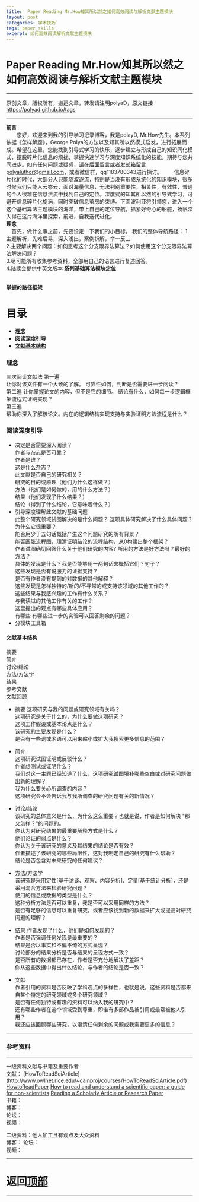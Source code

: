 ```yaml
---
title:  Paper Reading Mr.How知其所以然之如何高效阅读与解析文献主题模块
layout: post
categories: 学术技巧
tags: paper_skills
excerpt: 如何高效阅读解析文献主题模块
---
```

# Paper Reading Mr.How知其所以然之如何高效阅读与解析文献主题模块 <span id="home">

---
原创文章，版权所有，搬运文章，转发请注明polyaD，原文链接<https://polyad.github.io/tags>

---
**前言**  
&emsp;&emsp;您好，欢迎来到我的引导学习记录博客，我是polayD, Mr.How先生。本系列依据《怎样解题》，George Polya的方法以及知其所以然模式启发，进行拓展而成。希望在这里，您能找到引导式学习的快乐，逐步建立与形成自己的知识同化模式，摆脱碎片化信息的烦扰，掌握快速学习与深度知识系统化的技能，期待与您共同进步。如有任何问题或疑惑，请在后面留言或者发邮箱留言polyaluthor@gmail.com，或者微信群，qq1183780343进行探讨。
&emsp;&emsp;信息碎片化的时代，大部分人只能随波逐流，特别是当没有形成系统化的知识模块，很多时候我们只能人云亦云，面对海量信息，无法判别重要性，相关性，有效性，普通的个人很难在信息洪流中找到自己的定位。深度式的知其所以然的引导式学习，可避开信息碎片化旋涡，同时突破信息茧房的束缚。下面波利亚将引领您，进入一个这个基础算法主题模块的海洋，带上自己的定位导航，抓紧好奇心的船舵，扬帆深入得在这片海洋里探索，前进，自我迭代进化。  
****理念****  
&emsp;首先，做什么事之前，先要设定一下我们的小目标，
我们的整体导航路径：
1.主题解析，先难后易，深入浅出，案例拆解，举一反三  
2.主要解决两个问题：如何思考这个分支限界法算法？如何使用这个分支限界法算法解决问题？  
3.尽可能所有收集参考资料，全部用自己的语言进行复述回答。  
4.陆续会提供中英文版本
**系列基础算法模块定位**      
&emsp;
   
****掌握的路径框架****
# 目录
* **[理念 ](#1)**   
* **[阅读深度引导 ](#2)**  
* **[文献基本结构 ](#3)** 
   


### 理念   <span id="1">  
三次阅读文献法 
第一遍  
  让你对该文件有一个大致的了解。 可靠性如何，判断是否需要进一步阅读？   
第二遍
  让你掌握论文的内容，但不是它的细节。  结论有什么，如何每一步逻辑框架流程式证明实现？  
第三遍  
  帮助你深入了解该论文。内在的逻辑结构实现支持与实验证明方法流程是什么？  

### 阅读深度引导  <span id="2">  
- 决定是否需要深入阅读？    
  作者与杂志是否可靠？   
     作者是谁？  
     这是什么杂志？  
  此文献是否自己的研究相关？  
  研究的目的或原理（他们为什么这样做？）  
  方法（他们是如何做的，用的什么方法？）  
  结果（他们发现了什么结果？）  
  结论（得到了什么结论，它意味着什么？）  
- 引导深度理解此文献的基础问题   
  此整个研究领域试图解决的是什么问题？ 
  这项具体研究解决了什么具体问题？为什么它很重要？  
  能否用少于五句话概括产生这个问题研究的所有背景？   
  能否画张流程图，理清证明结论的流程结构，从0构建出整个框架？  
  作者试图确切回答什么关于他们研究的内容?
  所用的方法是好方法吗？最好的方法？  
  具体的发现是什么？我是否能够用一两句话来概括它们？句子？  
  这些发现是否有说服力的证据支持？  
  是否有作者没有提到的对数据的其他解释？  
  这些发现是怎样独特的/新的/不寻常的或支持该领域的其他工作的？  
  这些结果与我感兴趣的工作有什么关系？  
  与我读过的其他工作有关的工作？  
  这里提出的观点有哪些具体应用？  
  有哪些 有哪些进一步的实验可以回答剩余的问题？  
- 分模块工具箱  
#### 文献基本结构  <span id="3">   
摘要  
简介  
讨论/结论  
方法/方法学  
结果  
参考文献  
文献回顾 

- 摘要
这项研究与我的问题或研究领域有关吗？  
这项研究是关于什么的，为什么要做这项研究？  
这项工作假设或基本论点是什么？  
该研究的主要发现是什么？  
是否有一些词或术语可以用来缩小或扩大我搜索更多信息的范围？  
- 简介  
这项研究试图证明或反驳什么？  
作者想测试或证明什么？  
我们对这一主题已经知道了什么，这项研究试图填补哪些空白或对研究问题做出新的理解？  
我为什么要关心所调查的内容？  
这项研究会不会告诉我与我所调查的研究问题有关的新情况？  

- 讨论/结论  
该研究的总体意义是什么，为什么这么重要？也就是说，作者是如何解决 "那又怎样？"的问题的。  
你认为对研究结果的最重要解释方式是什么？  
他们论证的弱点是什么？  
你认为关于该研究的意义及其结果的结论是否有效？  
作者描述了该研究的哪些局限性，这对我制定自己的研究有什么帮助？  
结论是否包含对未来研究的任何建议？  
- 方法/方法学   
该研究是采用定性[基于访谈、观察、内容分析]、定量[基于统计分析]，还是采用混合方法来检验研究问题？  
使用的信息或数据的类型是什么？  
这种分析方法是否可以重复，我是否可以采用同样的方法？  
是否有足够的信息可以重复研究，或者应该找到新的数据来扩大或提高对研究问题的理解？  
- 结果
作者发现了什么，他们是如何发现的？  
作者是否强调任何发现是最重要的？  
结果是否以事实和不偏不倚的方式呈现？  
讨论部分的结果分析是否与结果的呈现方式一致？  
是否所有的数据都已存在，作者是否充分地解决了差距？  
你从这些数据中得出什么结论，与作者的结论是否一致？  
- 文献  
作者引用的资料是否反映了学科观点的多样性，也就是说，这些资料是否都来自某个特定的研究领域或多个研究领域？  
是否有任何独特或有趣的资料可以纳入我的研究中？  
还有哪些作者在这个领域受到尊重，即谁有多部作品被引用或最常被他人引用？  
我还应该回顾哪些研究，以澄清任何剩余的问题或我需要更多的信息？    




-----
### 参考资料  
-----  
一级资料文献与书籍及重要作者  
文献： [HowToReadSciArticle] (http://www.owlnet.rice.edu/~cainproj/courses/HowToReadSciArticle.pdf)
[HowtoReadPaper](https://web.stanford.edu/class/ee384m/Handouts/HowtoReadPaper.pdf)
[How to read and understand a scientific paper: a guide for non-scientists](https://blogs.lse.ac.uk/impactofsocialsciences/2016/05/09/how-to-read-and-understand-a-scientific-paper-a-guide-for-non-scientists/)
[Reading a Scholarly Article or Research Paper](https://libguides.usc.edu/writingguide/readingresearch)   
书籍：  
博客：   
论坛：   
视频：  

二级资料：他人加工且有观点及大众资料  
博客： 
论坛：   
视频：    



-----

# **返回[顶部](#home)**

---- 